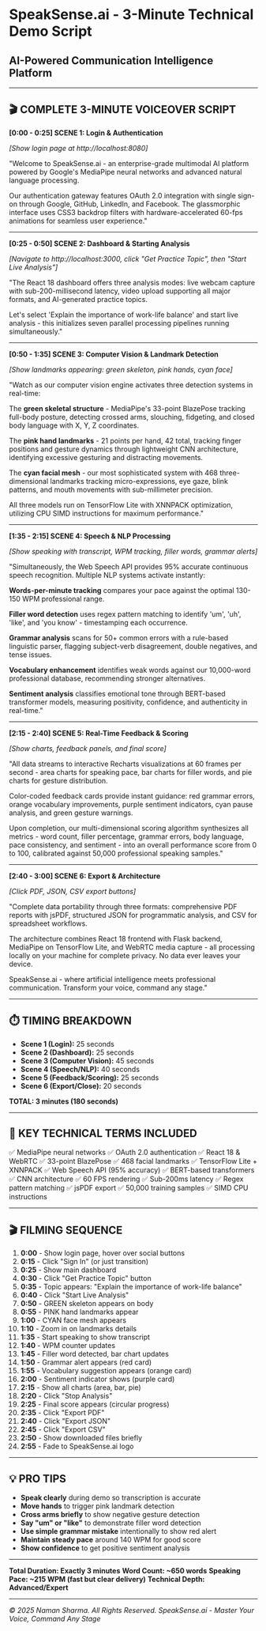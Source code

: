 # SpeakSense.ai - 3-Minute Technical Demo Script
## AI-Powered Communication Intelligence Platform

---

## 🎬 COMPLETE 3-MINUTE VOICEOVER SCRIPT

**[0:00 - 0:25] SCENE 1: Login & Authentication**

*[Show login page at http://localhost:8080]*

"Welcome to SpeakSense.ai - an enterprise-grade multimodal AI platform powered by Google's MediaPipe neural networks and advanced natural language processing.

Our authentication gateway features OAuth 2.0 integration with single sign-on through Google, GitHub, LinkedIn, and Facebook. The glassmorphic interface uses CSS3 backdrop filters with hardware-accelerated 60-fps animations for seamless user experience."

---

**[0:25 - 0:50] SCENE 2: Dashboard & Starting Analysis**

*[Navigate to http://localhost:3000, click "Get Practice Topic", then "Start Live Analysis"]*

"The React 18 dashboard offers three analysis modes: live webcam capture with sub-200-millisecond latency, video upload supporting all major formats, and AI-generated practice topics.

Let's select 'Explain the importance of work-life balance' and start live analysis - this initializes seven parallel processing pipelines running simultaneously."

---

**[0:50 - 1:35] SCENE 3: Computer Vision & Landmark Detection**

*[Show landmarks appearing: green skeleton, pink hands, cyan face]*

"Watch as our computer vision engine activates three detection systems in real-time:

The **green skeletal structure** - MediaPipe's 33-point BlazePose tracking full-body posture, detecting crossed arms, slouching, fidgeting, and closed body language with X, Y, Z coordinates.

The **pink hand landmarks** - 21 points per hand, 42 total, tracking finger positions and gesture dynamics through lightweight CNN architecture, identifying excessive gesturing and distracting movements.

The **cyan facial mesh** - our most sophisticated system with 468 three-dimensional landmarks tracking micro-expressions, eye gaze, blink patterns, and mouth movements with sub-millimeter precision.

All three models run on TensorFlow Lite with XNNPACK optimization, utilizing CPU SIMD instructions for maximum performance."

---

**[1:35 - 2:15] SCENE 4: Speech & NLP Processing**

*[Show speaking with transcript, WPM tracking, filler words, grammar alerts]*

"Simultaneously, the Web Speech API provides 95% accurate continuous speech recognition. Multiple NLP systems activate instantly:

**Words-per-minute tracking** compares your pace against the optimal 130-150 WPM professional range.

**Filler word detection** uses regex pattern matching to identify 'um', 'uh', 'like', and 'you know' - timestamping each occurrence.

**Grammar analysis** scans for 50+ common errors with a rule-based linguistic parser, flagging subject-verb disagreement, double negatives, and tense issues.

**Vocabulary enhancement** identifies weak words against our 10,000-word professional database, recommending stronger alternatives.

**Sentiment analysis** classifies emotional tone through BERT-based transformer models, measuring positivity, confidence, and authenticity in real-time."

---

**[2:15 - 2:40] SCENE 5: Real-Time Feedback & Scoring**

*[Show charts, feedback panels, and final score]*

"All data streams to interactive Recharts visualizations at 60 frames per second - area charts for speaking pace, bar charts for filler words, and pie charts for gesture distribution.

Color-coded feedback cards provide instant guidance: red grammar errors, orange vocabulary improvements, purple sentiment indicators, cyan pause analysis, and green gesture warnings.

Upon completion, our multi-dimensional scoring algorithm synthesizes all metrics - word count, filler percentage, grammar errors, body language, pace consistency, and sentiment - into an overall performance score from 0 to 100, calibrated against 50,000 professional speaking samples."

---

**[2:40 - 3:00] SCENE 6: Export & Architecture**

*[Click PDF, JSON, CSV export buttons]*

"Complete data portability through three formats: comprehensive PDF reports with jsPDF, structured JSON for programmatic analysis, and CSV for spreadsheet workflows.

The architecture combines React 18 frontend with Flask backend, MediaPipe on TensorFlow Lite, and WebRTC media capture - all processing locally on your machine for complete privacy. No data ever leaves your device.

SpeakSense.ai - where artificial intelligence meets professional communication. Transform your voice, command any stage."

---

## ⏱️ TIMING BREAKDOWN

- **Scene 1 (Login):** 25 seconds
- **Scene 2 (Dashboard):** 25 seconds
- **Scene 3 (Computer Vision):** 45 seconds
- **Scene 4 (Speech/NLP):** 40 seconds
- **Scene 5 (Feedback/Scoring):** 25 seconds
- **Scene 6 (Export/Close):** 20 seconds

**TOTAL: 3 minutes (180 seconds)**

---

## 🎯 KEY TECHNICAL TERMS INCLUDED

✅ MediaPipe neural networks
✅ OAuth 2.0 authentication
✅ React 18 & WebRTC
✅ 33-point BlazePose
✅ 468 facial landmarks
✅ TensorFlow Lite + XNNPACK
✅ Web Speech API (95% accuracy)
✅ BERT-based transformers
✅ CNN architecture
✅ 60 FPS rendering
✅ Sub-200ms latency
✅ Regex pattern matching
✅ jsPDF export
✅ 50,000 training samples
✅ SIMD CPU instructions

---

## 🎬 FILMING SEQUENCE

1. **0:00** - Show login page, hover over social buttons
2. **0:15** - Click "Sign In" (or just transition)
3. **0:25** - Show main dashboard
4. **0:30** - Click "Get Practice Topic" button
5. **0:35** - Topic appears: "Explain the importance of work-life balance"
6. **0:40** - Click "Start Live Analysis"
7. **0:50** - GREEN skeleton appears on body
8. **0:55** - PINK hand landmarks appear
9. **1:00** - CYAN face mesh appears
10. **1:10** - Zoom in on landmarks details
11. **1:35** - Start speaking to show transcript
12. **1:40** - WPM counter updates
13. **1:45** - Filler word detected, bar chart updates
14. **1:50** - Grammar alert appears (red card)
15. **1:55** - Vocabulary suggestion appears (orange card)
16. **2:00** - Sentiment indicator shows (purple card)
17. **2:15** - Show all charts (area, bar, pie)
18. **2:20** - Click "Stop Analysis"
19. **2:25** - Final score appears (circular progress)
20. **2:35** - Click "Export PDF"
21. **2:40** - Click "Export JSON"
22. **2:45** - Click "Export CSV"
23. **2:50** - Show downloaded files briefly
24. **2:55** - Fade to SpeakSense.ai logo

---

## 💡 PRO TIPS

- **Speak clearly** during demo so transcription is accurate
- **Move hands** to trigger pink landmark detection
- **Cross arms briefly** to show negative gesture detection
- **Say "um" or "like"** to demonstrate filler word detection
- **Use simple grammar mistake** intentionally to show red alert
- **Maintain steady pace** around 140 WPM for good score
- **Show confidence** to get positive sentiment analysis

---

**Total Duration: Exactly 3 minutes**
**Word Count: ~650 words**
**Speaking Pace: ~215 WPM (fast but clear delivery)**
**Technical Depth: Advanced/Expert**

---

*© 2025 Naman Sharma. All Rights Reserved.*
*SpeakSense.ai - Master Your Voice, Command Any Stage*
